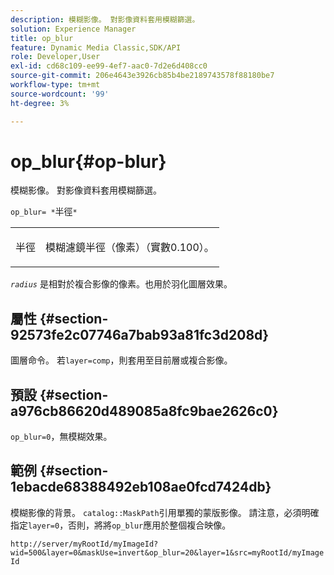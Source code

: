 ```yaml
---
description: 模糊影像。 對影像資料套用模糊篩選。
solution: Experience Manager
title: op_blur
feature: Dynamic Media Classic,SDK/API
role: Developer,User
exl-id: cd68c109-ee99-4ef7-aac0-7d2e6d408cc0
source-git-commit: 206e4643e3926cb85b4be2189743578f88180be7
workflow-type: tm+mt
source-wordcount: '99'
ht-degree: 3%

---
```


# op_blur{#op-blur}

模糊影像。 對影像資料套用模糊篩選。

`op_blur= *`半徑`*`

<table id="simpletable_1DD41D819BE74130A77ECFC28486F70A"> 
 <tr class="strow"> 
  <td class="stentry"> <p><span class="varname"> 半徑</span> </p> </td> 
  <td class="stentry"> <p>模糊濾鏡半徑（像素）（實數0.100）。 </p></td> 
 </tr> 
</table>

*`radius`* 是相對於複合影像的像素。也用於羽化圖層效果。

## 屬性 {#section-92573fe2c07746a7bab93a81fc3d208d}

圖層命令。 若`layer=comp`，則套用至目前層或複合影像。

## 預設 {#section-a976cb86620d489085a8fc9bae2626c0}

`op_blur=0`，無模糊效果。

## 範例 {#section-1ebacde68388492eb108ae0fcd7424db}

模糊影像的背景。 `catalog::MaskPath`引用單獨的蒙版影像。 請注意，必須明確指定`layer=0`，否則，將將`op_blur`應用於整個複合映像。

`http://server/myRootId/myImageId?wid=500&layer=0&maskUse=invert&op_blur=20&layer=1&src=myRootId/myImageId`
